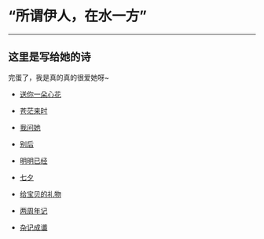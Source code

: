 # “所谓伊人，在水一方”
***
## 这里是写给她的诗
完蛋了，我是真的真的很爱她呀~
<!-- <center>危险，要深陷其中了！</center> -->
* [送你一朵心花](在水伊人/送你一朵心花.md)
  
* [苍茫来时](在水伊人/苍茫来时.md)
  
* [我问她](在水伊人/我问她.md)
  
* [别后](在水伊人/别后.md)
  
* [明明已经](在水伊人/明明已经.md)

* [七夕](在水伊人/七夕.md)

* [给宝贝的礼物](在水伊人/WeChat_Report.md)

* [两周年记](在水伊人/两周年记.md)

* [杂记成谶](浮生杂记/杂记八.md)
  